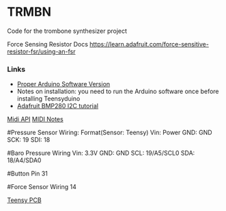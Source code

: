 # TRMBN
Code for the trombone synthesizer project

Force Sensing Resistor Docs
https://learn.adafruit.com/force-sensitive-resistor-fsr/using-an-fsr
### Links

- [Proper Arduino Software Version](https://www.arduino.cc/download_handler.php?f=/arduino-1.8.2-macosx.zip)
- Notes on installation: you need to run the Arduino software once before installing Teensyduino
- [Adafruit BMP280 I2C tutorial](https://learn.adafruit.com/adafruit-bmp280-barometric-pressure-plus-temperature-sensor-breakout/wiring-and-test)

[Midi API](https://www.midi.org/specifications/category/reference-tables)
[MIDI Notes](http://www.electronics.dit.ie/staff/tscarff/Music_technology/midi/midi_note_numbers_for_octaves.htm)

#Pressure Sensor Wiring:
Format(Sensor: Teensy)
Vin: Power
GND: GND
SCK: 19
SDI: 18

#Baro Pressure Wiring
Vin: 3.3V
GND: GND
SCL: 19/A5/SCL0
SDA: 18/A4/SDA0

#Button Pin
31

#Force Sensor Wiring
14

[Teensy PCB](https://github.com/jamescarruthers/Eagle)
